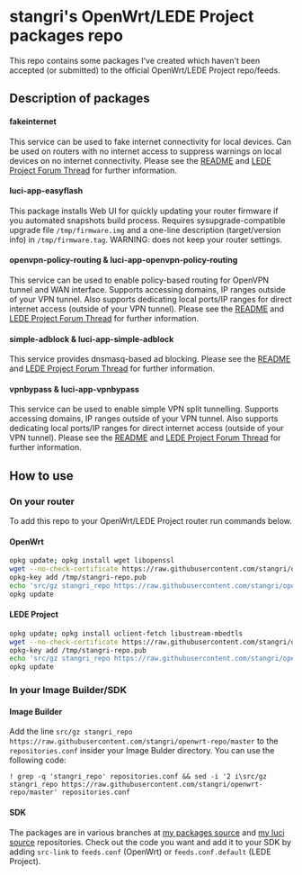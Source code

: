 # stangri's OpenWrt/LEDE Project packages repo
This repo contains some packages I've created which haven't been accepted (or submitted) to the official OpenWrt/LEDE Project repo/feeds.


## Description of packages

#### fakeinternet
This service can be used to fake internet connectivity for local devices.
Can be used on routers with no internet access to suppress warnings on local devices on no internet connectivity. Please see the [README](https://github.com/stangri/openwrt-packages/blob/fakeinternet/net/fakeinternet/files/) and [LEDE Project Forum Thread](https://forum.lede-project.org/t/fakeinternet-service-package-wip/924) for further information.

#### luci-app-easyflash
This package installs Web UI for quickly updating your router firmware if you automated snapshots build process. Requires sysupgrade-compatible upgrade file ```/tmp/firmware.img``` and a one-line description (target/version info) in ```/tmp/firmware.tag```. WARNING: does not keep your router settings.

#### openvpn-policy-routing & luci-app-openvpn-policy-routing
This service can be used to enable policy-based routing for OpenVPN tunnel and WAN interface.
Supports accessing domains, IP ranges outside of your VPN tunnel.
Also supports dedicating local ports/IP ranges for direct internet access (outside of your VPN tunnel).
Please see the [README](https://github.com/stangri/openwrt-packages/blob/openvpn-policy-routing/net/openvpn-policy-routing/files/) and [LEDE Project Forum Thread](https://forum.lede-project.org/t/openvpn-policy-based-routing-web-ui-testers-needed/1422/1) for further information.


#### simple-adblock & luci-app-simple-adblock
This service provides dnsmasq-based ad blocking.
Please see the [README](https://github.com/stangri/openwrt-packages/blob/simple-adblock/net/simple-adblock/files/) and [LEDE Project Forum Thread](https://forum.lede-project.org/t/simple-adblock-fast-lightweight-and-fully-uci-luci-configurable-ad-blocking/1327) for further information.


#### vpnbypass & luci-app-vpnbypass
This service can be used to enable simple VPN split tunnelling.
Supports accessing domains, IP ranges outside of your VPN tunnel.
Also supports dedicating local ports/IP ranges for direct internet access (outside of your VPN tunnel).
Please see the [README](https://github.com/stangri/openwrt-packages/blob/vpnbypass/net/vpnbypass/files/) and [LEDE Project Forum Thread](https://forum.lede-project.org/t/vpn-bypass-split-tunneling-service-luci-ui/1106/12) for further information.

## How to use

### On your router
To add this repo to your OpenWrt/LEDE Project router run commands below.

#### OpenWrt
```sh
opkg update; opkg install wget libopenssl
wget --no-check-certificate https://raw.githubusercontent.com/stangri/openwrt-repo/master/stangri-repo.pub -O /tmp/stangri-repo.pub
opkg-key add /tmp/stangri-repo.pub
echo 'src/gz stangri_repo https://raw.githubusercontent.com/stangri/openwrt-repo/master' >> /etc/opkg/customfeeds.conf
opkg update
```

#### LEDE Project
```sh
opkg update; opkg install uclient-fetch libustream-mbedtls
wget --no-check-certificate https://raw.githubusercontent.com/stangri/openwrt-repo/master/stangri-repo.pub -O /tmp/stangri-repo.pub
opkg-key add /tmp/stangri-repo.pub
echo 'src/gz stangri_repo https://raw.githubusercontent.com/stangri/openwrt-repo/master' >> /etc/opkg/customfeeds.conf
opkg update
```

### In your Image Builder/SDK
#### Image Builder
Add the line ```src/gz stangri_repo https://raw.githubusercontent.com/stangri/openwrt-repo/master``` to the ```repositories.conf``` insider your Image Bulder directory. You can use the following code:
```
! grep -q 'stangri_repo' repositories.conf && sed -i '2 i\src/gz stangri_repo https://raw.githubusercontent.com/stangri/openwrt-repo/master' repositories.conf
```

#### SDK
The packages are in various branches at [my  packages source](https://github.com/stangri/openwrt-packages) and [my  luci source](https://github.com/stangri/openwrt-luci) repositories. Check out the code you want and add it to your SDK by adding ```src-link``` to ```feeds.conf``` (OpenWrt) or ```feeds.conf.default``` (LEDE Project).

